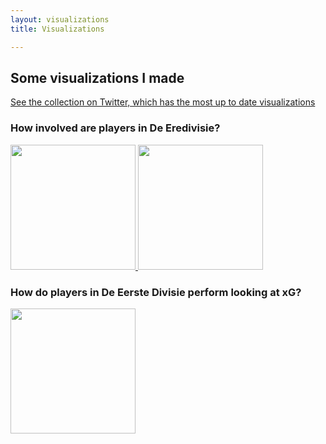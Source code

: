 ```yaml
---
layout: visualizations
title: Visualizations

---
```

## Some visualizations I made

[See the collection on Twitter, which has the most up to date visualizations](https://twitter.com/RobinWilhelmus/timelines/1381600557165592581)

### How involved are players in De Eredivisie?
<a href="https://raw.githubusercontent.com/RobinKoetsier/robinkoetsier.github.io/master/assets/img/visualizations/belangrijk.png">
<img src="https://raw.githubusercontent.com/RobinKoetsier/robinkoetsier.github.io/master/assets/img/visualizations/belangrijk.png"
     style="width:200px">
</a><a href="https://raw.githubusercontent.com/RobinKoetsier/robinkoetsier.github.io/master/assets/img/visualizations/xGChain.png">
<img src="https://raw.githubusercontent.com/RobinKoetsier/robinkoetsier.github.io/master/assets/img/visualizations/xGChain.png"
     style="width:200px">
</a>

### How do players in De Eerste Divisie perform looking at xG?  
<a href="https://raw.githubusercontent.com/RobinKoetsier/robinkoetsier.github.io/master/assets/img/visualizations/xg.png">
<img src="https://raw.githubusercontent.com/RobinKoetsier/robinkoetsier.github.io/master/assets/img/visualizations/xg.png"
     style="width:200px">










